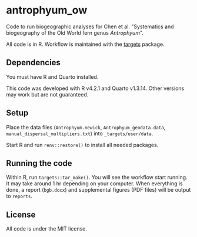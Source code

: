 # antrophyum_ow

Code to run biogeographic analyses for Chen et al. "Systematics and biogeography of the Old World fern genus *Antrophyum*".

All code is in R. Workflow is maintained with the [targets](https://github.com/ropensci/targets) package.

## Dependencies

You must have R and Quarto installed.

This code was developed with R v4.2.1 and Quarto v1.3.14. Other versions may work but are not guaranteed.

## Setup

Place the data files (`Antrophyum.newick`, `Antrophyum_geodata.data`, `manual_dispersal_multipliers.txt`) into `_targets/user/data`.

Start R and run `renv::restore()` to install all needed packages.

## Running the code

Within R, run `targets::tar_make()`. You will see the workflow start running. It may take around 1 hr depending on your computer. When everything is done, a report (`bgb.docx`) and supplemental figures (PDF files) will be output to `reports`.

## License

All code is under the MIT license.